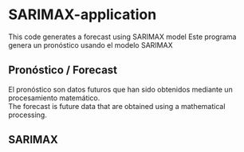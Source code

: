 # SARIMAX-application
This code generates a forecast using SARIMAX model
Este programa genera un pronóstico usando el modelo SARIMAX

## Pronóstico / Forecast

El pronóstico son datos futuros que han sido obtenidos mediante un procesamiento matemático.  
The forecast is future data that are obtained using a mathematical processing. 





## SARIMAX





